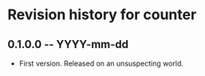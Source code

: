 # Revision history for counter

## 0.1.0.0 -- YYYY-mm-dd

* First version. Released on an unsuspecting world.
